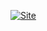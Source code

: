 [![Site](https://img.shields.io/website-up-down-green-red/http/monip.org.svg)]( https://keler147.github.io/Exatasmente.github.io/)
